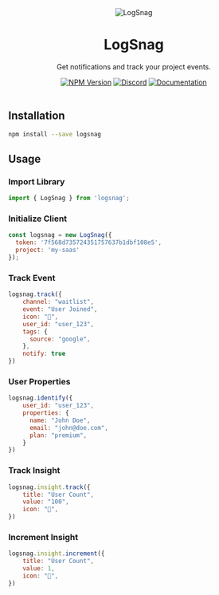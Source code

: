 <div align="center">
	<img src="https://logsnag.com/og-image.png" alt="LogSnag"/>
	<br>
    <h1>LogSnag</h1>
	<p>Get notifications and track your project events.</p>
	<a href="https://www.npmjs.com/package/logsnag"><img src="https://img.shields.io/npm/v/logsnag" alt="NPM Version"></a>
	<a href="https://discord.gg/dY3pRxgWua"><img src="https://img.shields.io/discord/922560704454750245?color=%237289DA&label=Discord" alt="Discord"></a>
	<a href="https://docs.logsnag.com"><img src="https://img.shields.io/badge/Docs-LogSnag" alt="Documentation"></a>
	<br>
	<br>
</div>


## Installation

```sh
npm install --save logsnag
```

## Usage

### Import Library

```js
import { LogSnag } from 'logsnag';
```

### Initialize Client

```js
const logsnag = new LogSnag({ 
  token: '7f568d735724351757637b1dbf108e5',
  project: 'my-saas'
});
```

### Track Event

```js
logsnag.track({
    channel: "waitlist",
    event: "User Joined",
    icon: "🎉",
    user_id: "user_123",
    tags: {
      source: "google",
    },
    notify: true
})
```

### User Properties

```js
logsnag.identify({
    user_id: "user_123",
    properties: {
      name: "John Doe",
      email: "john@doe.com",
      plan: "premium",
    }
})
```

### Track Insight

```js
logsnag.insight.track({
    title: "User Count",
    value: "100",
    icon: "👨",
})
```

### Increment Insight

```js
logsnag.insight.increment({
    title: "User Count",
    value: 1,
    icon: "👨",
})
```
